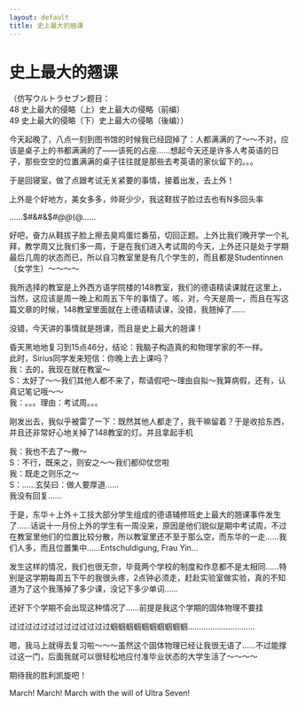```yaml
---
layout: default
title: 史上最大的翘课
---
```

# 史上最大的翘课
（仿写ウルトラセブン题目：<br/>
48 史上最大的侵略（上）史上最大の侵略（前编）<br/>
49 史上最大的侵略（下）史上最大の侵略（後编））

今天起晚了，八点一刻到图书馆的时候我已经囧掉了：人都满满的了～～不对，应该是桌子上的书都满满的了——该死的占座……想起今天还是许多人考英语的日子，那些空空的位置满满的桌子往往就是那些去考英语的家伙留下的。。。

于是回寝室，做了点跟考试无关紧要的事情，接着出发，去上外！

上外是个好地方，美女多多，帅哥少少，我这鞋拔子脸过去也有N多回头率

……$#&#&$*#@@*$($@……

好吧，奋力从鞋拔子脸上擦去臭鸡蛋烂番茄，切回正题。上外比我们晚开学一个礼拜，教学周又比我们多一周，于是在我们进入考试周的今天，上外还只是处于学期最后几周的状态而已，所以自习教室里是有几个学生的，而且都是Studentinnen（女学生）～～～～

我所选择的教室是上外西方语学院楼的148教室，我们的德语精读课就在这里上，当然，这应该是周一晚上和周五下午的事情了。咳，对，今天是周一，而且在写这篇文章的时候，148教室里面就在上德语精读课，没错，我翘掉了……

没错，今天讲的事情就是翘课，而且是史上最大的翘课！

昏天黑地地复习到15点46分，结论：我脑子构造真的和物理学家的不一样。<br/>
此时，Sirius同学发来短信：你晚上去上课吗？<br/>
我：去的，我现在就在教室～<br/>
S：太好了～～我们其他人都不来了，帮请假吧～理由自拟～我算病假，还有，认真记笔记哦～～<br/>
我：。。。理由：考试周。。。

刚发出去，我似乎被雷了一下：既然其他人都走了，我干嘛留着？于是收拾东西，并且还非常好心地关掉了148教室的灯。并且拿起手机

我：我也不去了～撤～<br/>
S：不行，既来之，则安之～～我们都仰仗您啦<br/>
我：既走之则乐之～<br/>
S：……玄奘曰：做人要厚道……<br/>
我没有回复……

于是，东华＋上外＋工技大部分学生组成的德语辅修班史上最大的翘课事件发生了……话说十一月份上外的学生有一周没来，原因是他们貌似是期中考试周，不过在教室里他们的位置比较分散，所以教室里还不至于那么空，而东华的一走……我们人多，而且位置集中……Entschuldigung, Frau Yin...

发生这样的情况，我们也很无奈，毕竟两个学校的制度和作息都不是太相同……特别是这学期每周五下午的我很头疼，2点钟必须走，赶赴实验室做实验，真的不知道为了这个我落掉了多少课，没记下多少单词……

还好下个学期不会出现这种情况了……前提是我这个学期的固体物理不要挂

过过过过过过过过过过过过过蝈蝈蝈蝈蝈蝈蝈蝈蝈蝈…………………………

嗯，我马上就得去复习啦～～～虽然这个固体物理已经让我很无语了……不过能撑过这一门，后面我就可以很轻松地应付准毕业状态的大学生活了～～～～

期待我的胜利凯旋吧！

March! March! March with the will of Ultra Seven!
